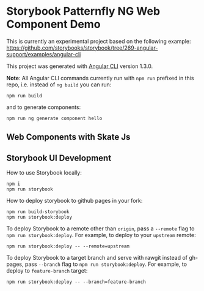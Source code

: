 # Storybook Patternfly NG Web Component Demo

This is currently an experimental project based on the following example:
https://github.com/storybooks/storybook/tree/269-angular-support/examples/angular-cli

This project was generated with [Angular CLI](https://github.com/angular/angular-cli) version 1.3.0.

**Note**: All Angular CLI commands currently run with `npm run` prefixed in this repo, i.e. instead of `ng build` you can run:
```
npm run build
```

and to generate components:
```
npm run ng generate component hello
```

## Web Components with Skate Js


## Storybook UI Development

How to use Storybook locally:
```
npm i
npm run storybook
```

How to deploy storybook to github pages in your fork:
```
npm run build-storybook
npm run storybook:deploy
```

To deploy Storybook to a remote other than `origin`, pass a `--remote` flag to `npm run storybook:deploy`.
For example, to deploy to your `upstream` remote:
```
npm run storybook:deploy -- --remote=upstream
```
To deploy Storybook to a target branch and serve with rawgit instead of gh-pages, pass `--branch` flag
to `npm run storybook:deploy`.
For example, to deploy to `feature-branch` target:
```
npm run storybook:deploy -- --branch=feature-branch
```